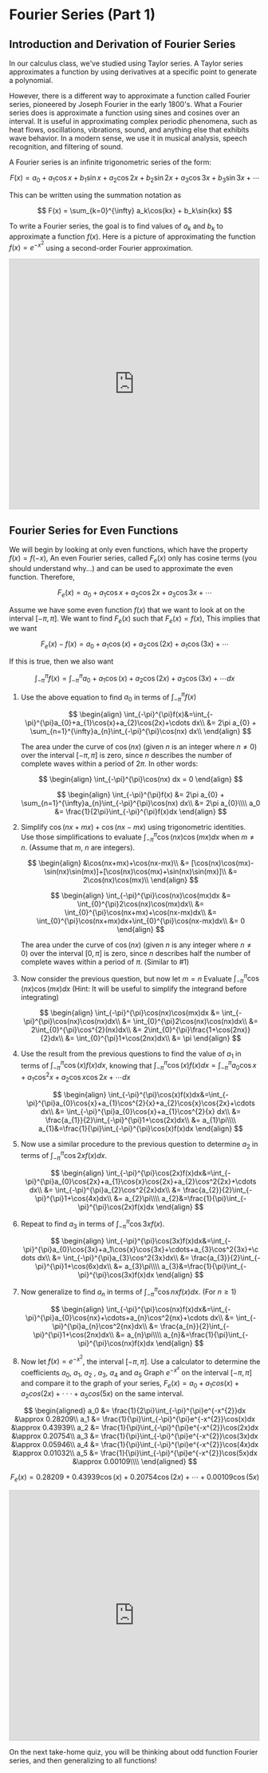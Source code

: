 # Fourier Series (Part 1)
## Introduction and Derivation of Fourier Series

In our calculus class, we've studied using Taylor series. A Taylor series approximates a function by using derivatives at a specific point to generate a polynomial.

However, there is a different way to approximate a function called Fourier series, pioneered by Joseph Fourier in the early 1800's. What a Fourier series does is approximate a function using sines and cosines over an interval. It is useful in approximating complex periodic phenomena, such as heat flows, oscillations, vibrations, sound, and anything else that exhibits wave behavior. In a modern sense, we use it in musical analysis, speech recognition, and filtering of sound.

A Fourier series is an infinite trigonometric series of the form:

$$
F(x) = a_0 + a_1\cos{x} + b_1\sin{x} + a_2\cos{2x} + b_2\sin{2x} + a_3\cos{3x} + b_3\sin{3x} + \cdots
$$

This can be written using the summation notation as

$$
F(x) = \sum_{k=0}^{\infty} a_k\cos{kx} + b_k\sin{kx}
$$

To write a Fourier series, the goal is to find values of $a_{k}$ and $b_{k}$ to approximate a function $f(x)$.
Here is a picture of approximating the function $f(x)=e^{-x^{2}}$ using a second-order Fourier approximation.

<iframe src="https://www.desmos.com/calculator/g9x9aptg8n?embed" width="500" height="500" style="border: 1px solid #ccc" frameborder=0></iframe>

## Fourier Series for Even Functions

We will begin by looking at only even functions, which have the property $f(x)=f(-x)$, An even Fourier series, called $F_{e}(x)$ only has cosine terms (you should understand why...) and can be used to approximate the even function. Therefore,

$$
F_{e}(x) = a_0 + a_1\cos{x} + a_2\cos{2x} + a_3\cos{3x} + \cdots
$$

Assume we have some even function $f(x)$ that we want to look at on the interval $[-\pi,\pi]$. We want to find $F_{e}(x)$ such that $F_{e}(x)=f(x)$, This implies that we want

$$
F_e(x)-f(x)=a_{0}+a_{1}\cos(x)+a_{2}\cos(2x)+a_{1}\cos(3x)+\cdots
$$

If this is true, then we also want 

$$
\int_{-\pi}^{\pi}f(x)=\int_{-\pi}^{\pi}a_{0}+a_{1}\cos(x)+a_{2}\cos(2x)+a_{3}\cos(3x)+\cdots dx
$$

1. Use the above equation to find $a_{0}$ in terms of $\int_{-\pi}^{\pi}f(x)$

    $$
    \begin{align}
    \int_{-\pi}^{\pi}f(x)&=\int_{-\pi}^{\pi}a_{0}+a_{1}\cos(x)+a_{2}\cos(2x)+\cdots dx\\
    &= 2\pi a_{0} + \sum_{n=1}^{\infty}a_{n}\int_{-\pi}^{\pi}\cos(nx) dx\\
    \end{align}
    $$

    The area under the curve of $\cos(nx)$ (given $n$ is an integer where $n \neq 0$) over the interval $[-\pi,\pi]$ is zero, since $n$ describes the number of complete waves within a period of $2\pi$. In other words:

    $$
    \begin{align}
    \int_{-\pi}^{\pi}\cos(nx) dx = 0
    \end{align}
    $$

    $$
    \begin{align}
    \int_{-\pi}^{\pi}f(x) &= 2\pi a_{0} + \sum_{n=1}^{\infty}a_{n}\int_{-\pi}^{\pi}\cos(nx) dx\\
    &= 2\pi a_{0}\\\\
    a_0 &= \frac{1}{2\pi}\int_{-\pi}^{\pi}f(x)dx
    \end{align}
    $$

2. Simplify $\cos(nx+mx)+\cos(nx-mx)$ using trigonometric identities. Use those simplifications to evaluate $\int_{-\pi}^{\pi}\cos(nx)\cos(mx)dx$ when $m\ne n$. (Assume that $m$, $n$ are integers).

    $$
    \begin{align}
    &\cos(nx+mx)+\cos(nx-mx)\\
    &= [\cos(nx)\cos(mx)-\sin(nx)\sin(mx)]+[\cos(nx)\cos(mx)+\sin(nx)\sin(mx)]\\
    &= 2\cos(nx)\cos(mx)\\
    \end{align}
    $$

    $$
    \begin{align}
    \int_{-\pi}^{\pi}\cos(nx)\cos(mx)dx &= \int_{0}^{\pi}2\cos(nx)\cos(mx)dx\\
    &= \int_{0}^{\pi}\cos(nx+mx)+\cos(nx-mx)dx\\
    &= \int_{0}^{\pi}\cos(nx+mx)dx+\int_{0}^{\pi}\cos(nx-mx)dx\\
    &= 0
    \end{align}
    $$

    The area under the curve of $\cos(nx)$ (given $n$ is any integer where $n \neq 0$) over the interval $[0,\pi]$ is zero, since $n$ describes half the number of complete waves within a period of $\pi$. (Similar to #1)

3. Now consider the previous question, but now let $m=n$ Evaluate $\int_{-\pi}^{\pi}\cos(nx)\cos(mx)dx$ (Hint: It will be useful to simplify the integrand before integrating)

    $$
    \begin{align}
    \int_{-\pi}^{\pi}\cos(nx)\cos(mx)dx &= \int_{-\pi}^{\pi}\cos(nx)\cos(nx)dx\\
    &= \int_{0}^{\pi}2\cos(nx)\cos(nx)dx\\
    &= 2\int_{0}^{\pi}\cos^{2}(nx)dx\\
    &= 2\int_{0}^{\pi}\frac{1+\cos(2nx)}{2}dx\\
    &= \int_{0}^{\pi}1+\cos(2nx)dx\\
    &= \pi
    \end{align}
    $$

4. Use the result from the previous questions to find the value of $a_{1}$ in terms of $\int_{-\pi}^{\pi}\cos(x)f(x)dx$, knowing that $\int_{-\pi}^{\pi}\cos(x)f(x)dx=\int_{-\pi}^{\pi}a_{0}\cos{x}+a_{1}\cos^{2}{x}+a_{2}\cos{x}\cos{2x}+\cdots dx$

    $$
    \begin{align}
    \int_{-\pi}^{\pi}\cos(x)f(x)dx&=\int_{-\pi}^{\pi}a_{0}\cos{x}+a_{1}\cos^{2}{x}+a_{2}\cos{x}\cos{2x}+\cdots dx\\
    &= \int_{-\pi}^{\pi}a_{0}\cos{x}+a_{1}\cos^{2}{x} dx\\
    &= \frac{a_{1}}{2}\int_{-\pi}^{\pi}1+\cos(2x)dx\\
    &= a_{1}\pi\\\\
    a_{1}&=\frac{1}{\pi}\int_{-\pi}^{\pi}\cos(x)f(x)dx
    \end{align}
    $$

5. Now use a similar procedure to the previous question to determine $a_{2}$ in terms of $\int_{-\pi}^{\pi}\cos{2x}f(x)dx.$

    $$
    \begin{align}
    \int_{-\pi}^{\pi}\cos(2x)f(x)dx&=\int_{-\pi}^{\pi}a_{0}\cos{2x}+a_{1}\cos{x}\cos{2x}+a_{2}\cos^2{2x}+\cdots dx\\
    &= \int_{-\pi}^{\pi}a_{2}\cos^2{2x}dx\\
    &= \frac{a_{2}}{2}\int_{-\pi}^{\pi}1+\cos(4x)dx\\
    &= a_{2}\pi\\\\
    a_{2}&=\frac{1}{\pi}\int_{-\pi}^{\pi}\cos(2x)f(x)dx
    \end{align}
    $$

6. Repeat to find $a_{3}$ in terms of $\int_{-\pi}^{\pi}\cos{3x}f(x)$.

    $$
    \begin{align}
    \int_{-\pi}^{\pi}\cos(3x)f(x)dx&=\int_{-\pi}^{\pi}a_{0}\cos{3x}+a_1\cos{x}\cos{3x}+\cdots+a_{3}\cos^2{3x}+\cdots dx\\
    &= \int_{-\pi}^{\pi}a_{3}\cos^2{3x}dx\\
    &= \frac{a_{3}}{2}\int_{-\pi}^{\pi}1+\cos(6x)dx\\
    &= a_{3}\pi\\\\
    a_{3}&=\frac{1}{\pi}\int_{-\pi}^{\pi}\cos(3x)f(x)dx
    \end{align}
    $$

7. Now generalize to find $a_{n}$ in terms of $\int_{-\pi}^{\pi}\cos{nx}f(x)dx$. (For $n\ge 1$)

    $$
    \begin{align}
    \int_{-\pi}^{\pi}\cos(nx)f(x)dx&=\int_{-\pi}^{\pi}a_{0}\cos{nx}+\cdots+a_{n}\cos^2{nx}+\cdots dx\\
    &= \int_{-\pi}^{\pi}a_{n}\cos^2{nx}dx\\
    &= \frac{a_{n}}{2}\int_{-\pi}^{\pi}1+\cos(2nx)dx\\
    &= a_{n}\pi\\\\
    a_{n}&=\frac{1}{\pi}\int_{-\pi}^{\pi}\cos(nx)f(x)dx
    \end{align}
    $$

8. Now let $f(x)=e^{-x^{2}}$, the interval $[-\pi,\pi]$. Use a calculator to determine the coefficients $a_{0}$, $a_{1}$, $a_{2}$ , $a_{3}$, $a_{4}$ and $a_{5}$ Graph $e^{-x^{x}}$ on the interval $[-\pi,\pi]$ and compare it to the graph of your series, $F_{e}(x)=a_{0}+a_{1}cos(x)+a_{2}cos(2x)+\cdot\cdot\cdot+a_{5}cos(5x)$ on the same interval.

$$
\begin{aligned}
a_0 &= \frac{1}{2\pi}\int_{-\pi}^{\pi}e^{-x^{2}}dx &\approx 0.28209\\
a_1 &= \frac{1}{\pi}\int_{-\pi}^{\pi}e^{-x^{2}}\cos(x)dx &\approx 0.43939\\
a_2 &= \frac{1}{\pi}\int_{-\pi}^{\pi}e^{-x^{2}}\cos(2x)dx &\approx 0.20754\\
a_3 &= \frac{1}{\pi}\int_{-\pi}^{\pi}e^{-x^{2}}\cos(3x)dx &\approx 0.05946\\
a_4 &= \frac{1}{\pi}\int_{-\pi}^{\pi}e^{-x^{2}}\cos(4x)dx &\approx 0.01032\\
a_5 &= \frac{1}{\pi}\int_{-\pi}^{\pi}e^{-x^{2}}\cos(5x)dx &\approx 0.00109\\\\
\end{aligned}
$$

$$
F_e(x) = 0.28209 + 0.43939\cos(x) + 0.20754\cos(2x) + \cdots + 0.00109\cos(5x)
$$

<iframe src="https://www.desmos.com/calculator/ixkivqtoux?embed" width="500" height="500" style="border: 1px solid #ccc" frameborder=0></iframe>

On the next take-home quiz, you will be thinking about odd function Fourier series, and then generalizing to all functions!